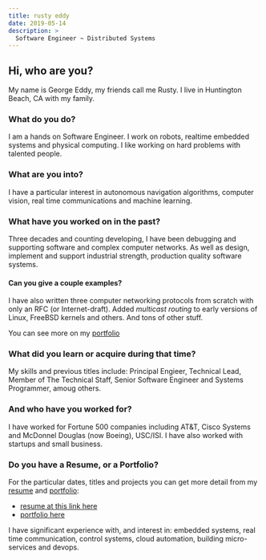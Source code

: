 ```yaml
---
title: rusty eddy
date: 2019-05-14
description: >
  Software Engineer ~ Distributed Systems
---
```


## Hi, who are you?

My name is George Eddy, my friends call me Rusty.  I live in
Huntington Beach, CA with my family.

### What do you do?

I am a hands on Software Engineer.  I work on robots, realtime
embedded systems and physical computing.  I like working on hard
problems with talented people.

### What are you into?
I have a particular interest in autonomous navigation algorithms,
 computer vision, real time communications and machine learning.

### What have you worked on in the past?
Three decades and counting developing, I have been debugging and
supporting software and complex computer networks.  As well as design,
implement and support industrial strength, production quality software
systems.

#### Can you give a couple examples?

I have also written three computer networking protocols from scratch
with only an RFC (or Internet-draft).  Added _multicast routing_ to
early versions of Linux, FreeBSD kernels and others.  And tons of
other stuff.

You can see more on my [portfolio](/portfolio)

### What did you learn or acquire during that time?

My skills and previous titles include: Principal Engieer,
Technical Lead, Member of The Technical Staff, Senior Software
Engineer and Systems Programmer, amoug others.

### And who have you worked for?
I have worked for Fortune 500 companies including AT&T, Cisco Systems
and McDonnel Douglas (now Boeing), USC/ISI.  I have also worked with
startups and small business.

### Do you have a Resume, or a Portfolio?

For the particular dates, titles and projects you can get more detail
from my [resume](http://resume.rustyeddy.com) and 
[portfolio](http://portfolio.rustyeddy.com):

- [resume at this link here](http://rustyeddy.com/resume)
- [portfolio here](http://rustyeddy.com/portfolio)

I have significant experience with, and interest in: embedded systems,
real time communication, control systems, cloud automation,
building micro-services and devops.

